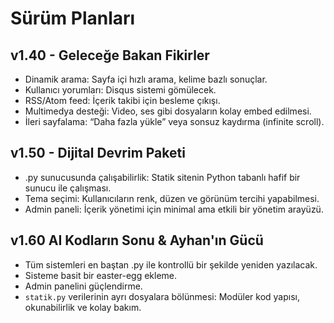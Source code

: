 # Sürüm Planları
## v1.40 - Geleceğe Bakan Fikirler

- Dinamik arama: Sayfa içi hızlı arama, kelime bazlı sonuçlar. 
- Kullanıcı yorumları: Disqus sistemi gömülecek.
- RSS/Atom feed: İçerik takibi için besleme çıkışı.
- Multimedya desteği: Video, ses gibi dosyaların kolay embed edilmesi. 
- İleri sayfalama: “Daha fazla yükle” veya sonsuz kaydırma (infinite scroll).

## v1.50 - Dijital Devrim Paketi

- .py sunucusunda çalışabilirlik: Statik sitenin Python tabanlı hafif bir sunucu ile çalışması.
- Tema seçimi: Kullanıcıların renk, düzen ve görünüm tercihi yapabilmesi.
- Admin paneli: İçerik yönetimi için minimal ama etkili bir yönetim arayüzü.

## v1.60 AI Kodların Sonu & Ayhan'ın Gücü

- Tüm sistemleri en baştan .py ile kontrollü bir şekilde yeniden yazılacak.
- Sisteme basit bir easter-egg ekleme.
- Admin panelini güçlendirme.
- `statik.py` verilerinin ayrı dosyalara bölünmesi: Modüler kod yapısı, okunabilirlik ve kolay bakım.